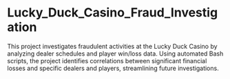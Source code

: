 # Lucky_Duck_Casino_Fraud_Investigation
This project investigates fraudulent activities at the Lucky Duck Casino by analyzing dealer schedules and player win/loss data. Using automated Bash scripts, the project identifies correlations between significant financial losses and specific dealers and players, streamlining future investigations.
